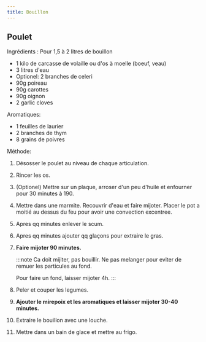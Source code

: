 ```yaml
---
title: Bouillon
---
```


## Poulet

Ingrédients : Pour 1,5 à 2 litres de bouillon

- 1 kilo de carcasse de volaille ou d'os à moelle (boeuf, veau)
- 3 litres d'eau
- Optionel: 2 branches de celeri
- 90g poireau
- 90g carottes
- 90g oignon
- 2 garlic cloves

Aromatiques:

- 1 feuilles de laurier
- 2 branches de thym
- 8 grains de poivres

Méthode:

1. Désosser le poulet au niveau de chaque articulation.
1. Rincer les os.
1. (Optionel) Mettre sur un plaque, arroser d'un peu d'huile et enfourner pour 30 minutes à 190.
1. Mettre dans une marmite. Recouvrir d'eau et faire mijoter. Placer le pot a moitié au dessus du feu pour avoir une convection excentree.
1. Apres qq minutes enlever le scum.
1. Apres qq minutes ajouter qq glaçons pour extraire le gras.
1. **Faire mijoter 90 minutes.**

   :::note
   Ca doit mijiter, pas bouillir. Ne pas melanger pour eviter de remuer les particules au fond.

   Pour faire un fond, laisser mijoter 4h.
   :::

1. Peler et couper les legumes.
1. **Ajouter le mirepoix et les aromatiques et laisser mijoter 30-40 minutes.**
1. Extraire le bouillon avec une louche.
1. Mettre dans un bain de glace et mettre au frigo.
